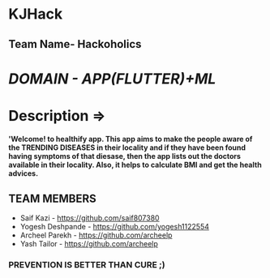 # KJHack

## Team Name- Hackoholics
# *DOMAIN - APP(FLUTTER)+ML*

# Description =>
#### 'Welcome! to healthify app. This app aims to make the people aware of the TRENDING DISEASES in their locality and if they have been found having symptoms of that diesase, then the app lists out the doctors available in their locality. Also, it helps to calculate BMI and get the health advices.

## TEAM MEMBERS
* Saif Kazi - https://github.com/saif807380
* Yogesh Deshpande - https://github.com/yogesh1122554
* Archeel Parekh - https://github.com/archeelp
* Yash Tailor - https://github.com/archeelp

### PREVENTION IS BETTER THAN CURE ;)
